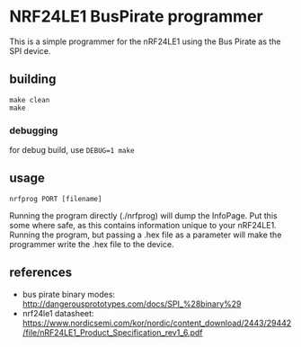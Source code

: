 # NRF24LE1 BusPirate programmer
This is a simple programmer for the nRF24LE1 using the Bus Pirate as the SPI
device.

## building
```
make clean
make
```

### debugging
for debug build, use `DEBUG=1 make`

## usage
`nrfprog PORT [filename]`

Running the program directly (./nrfprog) will dump the InfoPage. Put this some 
where safe, as this contains information unique to your nRF24LE1. Running the
program, but passing a .hex file as a parameter will make the programmer write
the .hex file to the device.

## references
 * bus pirate binary modes: http://dangerousprototypes.com/docs/SPI_%28binary%29
 * nrf24le1 datasheet: https://www.nordicsemi.com/kor/nordic/content_download/2443/29442/file/nRF24LE1_Product_Specification_rev1_6.pdf

